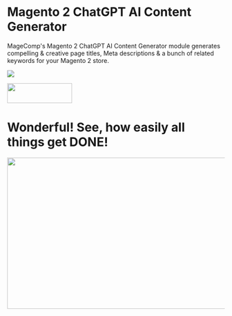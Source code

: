 # Magento 2 ChatGPT AI Content Generator
MageComp's Magento 2 ChatGPT AI Content Generator module generates compelling & creative page titles, Meta descriptions & a bunch of related keywords for your Magento 2 store.

<img src="https://magecomp.com/media/catalog/product/cache/9060bf895541631e29635713a6168783/c/h/chatgpt_ai_content_generator-product_image.webp">

<a href="https://magecomp.com/magento-2-chatgpt-ai-content-generator.html" target="_blank"><img width="150" height="46" src="https://magecomp.com/media/button.webp"></a>

# Wonderful! See, how easily all things get DONE!
<img width="600" height="350" src="https://magecomp.com/media/wysiwyg/Eliminate_manual_input_of_product_metadata.gif">

















